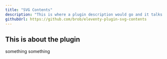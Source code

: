 ```yaml
---
title: "SVG Contents"
description: "This is where a plugin description would go and it talks about a lot of stuff!"
githubUrl: https://github.com/brob/eleventy-plugin-svg-contents
---
```


## This is about the plugin

something something